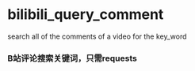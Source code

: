 # bilibili_query_comment
search all of the comments of a video for the key_word
</br><h3>B站评论搜索关键词，只需requests</h3>
